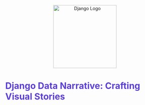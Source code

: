 <p align="center">
  <img src="https://static.djangoproject.com/img/logos/django-logo-positive.png" alt="Django Logo" width="200">
</p>

  
# <span style="color: #5D3FD3; ">Django Data Narrative: Crafting Visual Stories</span>



